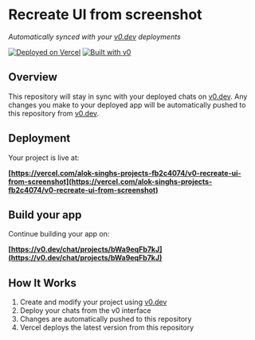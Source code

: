 # Recreate UI from screenshot

*Automatically synced with your [v0.dev](https://v0.dev) deployments*

[![Deployed on Vercel](https://img.shields.io/badge/Deployed%20on-Vercel-black?style=for-the-badge&logo=vercel)](https://vercel.com/alok-singhs-projects-fb2c4074/v0-recreate-ui-from-screenshot)
[![Built with v0](https://img.shields.io/badge/Built%20with-v0.dev-black?style=for-the-badge)](https://v0.dev/chat/projects/bWa9eqFb7kJ)

## Overview

This repository will stay in sync with your deployed chats on [v0.dev](https://v0.dev).
Any changes you make to your deployed app will be automatically pushed to this repository from [v0.dev](https://v0.dev).

## Deployment

Your project is live at:

**[https://vercel.com/alok-singhs-projects-fb2c4074/v0-recreate-ui-from-screenshot](https://vercel.com/alok-singhs-projects-fb2c4074/v0-recreate-ui-from-screenshot)**

## Build your app

Continue building your app on:

**[https://v0.dev/chat/projects/bWa9eqFb7kJ](https://v0.dev/chat/projects/bWa9eqFb7kJ)**

## How It Works

1. Create and modify your project using [v0.dev](https://v0.dev)
2. Deploy your chats from the v0 interface
3. Changes are automatically pushed to this repository
4. Vercel deploys the latest version from this repository
